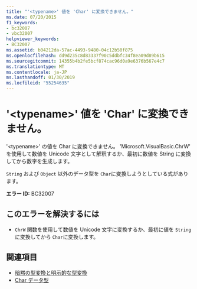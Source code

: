 ```yaml
---
title: "'<typename>' 値を 'Char' に変換できません。"
ms.date: 07/20/2015
f1_keywords:
- bc32007
- vbc32007
helpviewer_keywords:
- BC32007
ms.assetid: b04212da-57ac-4493-9480-04c12b50f875
ms.openlocfilehash: dd9d235c8d83337f90c5ddbfc34f8ea09d89b615
ms.sourcegitcommit: 14355b4b2fe5bcf874cac96d0a9e6376b567e4c7
ms.translationtype: MT
ms.contentlocale: ja-JP
ms.lasthandoff: 01/30/2019
ms.locfileid: "55254635"
---
```

# <a name="typename-values-cannot-be-converted-to-char"></a>'\<typename>' 値を 'Char' に変換できません。
'\<typename>' の値を Char に変換できません。 'Microsoft.VisualBasic.ChrW' を使用して数値を Unicode 文字として解釈するか、最初に数値を String に変換してから数字を生成します。  
  
 `String` および `Object` 以外のデータ型を `Char`に変換しようとしている式があります。  
  
 **エラー ID:** BC32007  
  
## <a name="to-correct-this-error"></a>このエラーを解決するには  
  
-   `ChrW` 関数を使用して数値を Unicode 文字に変換するか、最初に値を `String` に変換してから `Char`に変換します。  
  
## <a name="see-also"></a>関連項目

- [暗黙の型変換と明示的な型変換](../../visual-basic/programming-guide/language-features/data-types/implicit-and-explicit-conversions.md)
- [Char データ型](../../visual-basic/language-reference/data-types/char-data-type.md)

